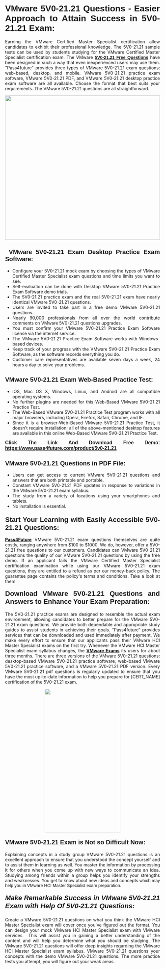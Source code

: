 <h1 style="text-align: justify;"><span style="font-family:Tahoma,Geneva,sans-serif;"><strong>VMware 5V0-21.21 Questions - Easier Approach to Attain Success in 5V0-21.21 Exam:</strong></span></h1>

<p style="text-align: justify;">Earning the VMware Certified Master Specialist certification allow candidates to exhibit their professional knowledge. The 5V0-21.21 sample tests can be used by students studying for the VMware Certified Master Specialist certification exam. The VMware <a href="https://www.pass4future.com/questions/vmware/5v0-21.21"><span style="font-family:Tahoma,Geneva,sans-serif;"><strong>5V0-21.21 Free Questions</strong></span></a> have been designed in such a way that even inexperienced users may use them. "Pass4future" provides three types of VMware 5V0-21.21 exam questions: web-based, desktop, and mobile. VMware 5V0-21.21 practice exam software, VMware 5V0-21.21 PDF, and VMware 5V0-21.21 desktop practice exam software are all available. Choose the format that best suits your requirements. The VMware 5V0-21.21 questions are all straightforward.</p>

<p style="text-align: justify;"><a href="https://www.pass4future.com/product/5v0-21.21"><img alt="" src="https://lh3.googleusercontent.com/pw/AM-JKLU5_aushiRQbaoUdVonD_1om6esFnUm_j21jdeI1V3aesz_ETcO2Y8QVj0ZamD1vJ__MzXKNoh3XzzrDTXgudBuMwEatvdphNwcixeZDIncATvFdVanIchOfqVuIJHbWkG03KYMH2pwXnb7WaAnvI3g=w1366-h490-no?authuser=0" style="width: 100%; height: 470px;" /></a></p>

<h2 style="text-align: justify;"><strong><span style="font-family:Tahoma,Geneva,sans-serif;"><span style="font-size:20px;"> VMware 5V0-21.21 Exam Desktop Practice Exam Software:</span></span></strong></h2>

<ul>
	<li style="text-align: justify;">Configure your 5V0-21.21 mock exam by choosing the types of VMware Certified Master Specialist exam questions and time limits you want to see.</li>
	<li style="text-align: justify;">Self-evaluation can be done with Desktop VMware 5V0-21.21 Practice Exam Software demo trials.</li>
	<li style="text-align: justify;">The 5V0-21.21 practice exam and the real 5V0-21.21 exam have nearly identical VMware 5V0-21.21 questions.</li>
	<li style="text-align: justify;">Users are invited to take part in a free demo VMware 5V0-21.21 questions.</li>
	<li style="text-align: justify;">Nearly 90,000 professionals from all over the world contribute comments on VMware 5V0-21.21 questions upgrades.</li>
	<li style="text-align: justify;">You must confirm your VMware 5V0-21.21 Practice Exam Software license via the internet service.</li>
	<li style="text-align: justify;">The VMware 5V0-21.21 Practice Exam Software works with Windows-based devices.</li>
	<li style="text-align: justify;">Keep track of your progress with the VMware 5V0-21.21 Practice Exam Software, as the software records everything you do.</li>
	<li style="text-align: justify;">Customer care representatives are available seven days a week, 24 hours a day to solve your problems.</li>
</ul>

<h2 style="text-align: justify;"><span style="font-family:Tahoma,Geneva,sans-serif;"><strong><span style="font-size:20px;">VMware 5V0-21.21 Exam Web-Based Practice Test:</span></strong></span></h2>

<ul>
	<li style="text-align: justify;">iOS, Mac OS X, Windows, Linux, and Android are all compatible operating systems.</li>
	<li style="text-align: justify;">No further plugins are needed for this Web-Based VMware 5V0-21.21 Practice Test.</li>
	<li style="text-align: justify;">The Web-Based VMware 5V0-21.21 Practice Test program works with all major browsers, including Opera, Firefox, Safari, Chrome, and IE.</li>
	<li style="text-align: justify;">Since it is a browser-Web-Based VMware 5V0-21.21 Practice Test, it doesn't require installation; all of the above-mentioned desktop features are available in this online Web-Based VMware 5V0-21.21 Practice Test.</li>
</ul>

<p style="text-align: justify;"><span style="font-family:Tahoma,Geneva,sans-serif;"><span style="font-size:16px;"><strong>Click The Link And Download Free Demo:</strong></span></span> <a href="https://www.pass4future.com/product/5v0-21.21"><span style="font-family:Tahoma,Geneva,sans-serif;"><span style="font-size:16px;"><strong>https://www.pass4future.com/product/5v0-21.21</strong></span></span></a></p>

<h2 style="text-align: justify;"><strong><span style="font-family:Tahoma,Geneva,sans-serif;"><span style="font-size:20px;">VMware 5V0-21.21 Questions in PDF File:</span></span></strong></h2>

<ul>
	<li style="text-align: justify;">Users can get access to current VMware 5V0-21.21 questions and answers that are both printable and portable.</li>
	<li style="text-align: justify;">Constant VMware 5V0-21.21 PDF updates in response to variations in the VMware 5V0-21.21 exam syllabus.</li>
	<li style="text-align: justify;">The study from a variety of locations using your smartphones and tablets.</li>
	<li style="text-align: justify;">No installation is essential.</li>
</ul>

<h3 style="text-align: justify;"><span style="font-family:Tahoma,Geneva,sans-serif;"><strong><span style="font-size:22px;">Start Your Learning with Easily Accessible 5V0-21.21 Questions:</span></strong></span></h3>

<p style="text-align: justify;"><strong><a href="https://www.pass4future.com/">Pass4Future</a></strong> VMware 5V0-21.21 exam questions themselves are quite costly, ranging anywhere from $100 to $1000. We do, however, offer a 5V0-21.21 free questions to our customers. Candidates can VMware 5V0-21.21 questions the quality of our VMware 5V0-21.21 questions by using the free demo. If an applicant fails the VMware Certified Master Specialist certification examination while using our VMware 5V0-21.21 exam questions, they are entitled to a refund as per our money-back policy. The guarantee page contains the policy's terms and conditions. Take a look at them.</p>

<h4 style="text-align: justify;"><strong><span style="font-family:Tahoma,Geneva,sans-serif;"><span style="font-size:22px;">Download VMware 5V0-21.21 Questions and Answers to Enhance Your Exam Preparation:</span></span></strong></h4>

<p style="text-align: justify;">The 5V0-21.21 practice exams are designed to resemble the actual exam environment, allowing candidates to better prepare for the VMware 5V0-21.21 exam questions. We provide both dependable and appropriate study guides to assist students in achieving their goals. “Pass4future” provides services that can be downloaded and used immediately after payment. We make every effort to ensure that our applicants pass their VMware HCI Master Specialist exams on the first try. Whenever the VMware HCI Master Specialist exam syllabus changes, the <strong><a href="https://www.pass4future.com/vmware">VMware Exams</a></strong> its users for about three months. There are three versions of the VMware 5V0-21.21 questions: desktop-based VMware 5V0-21.21 practice software, web-based VMware 5V0-21.21 practice software, and a VMware 5V0-21.21 PDF version. Every VMware 5V0-21.21 pdf questions is regularly updated to ensure that you have the most up-to-date information to help you prepare for [CERT_NAME] certification of the 5V0-21.21 exam.</p>

<p style="text-align: center;"><a href="https://www.pass4future.com/product/5v0-21.21"><img alt="" src="https://lh3.googleusercontent.com/pw/AM-JKLV3yUm3jiqqIo1xIsj1VJ_UeysYexQY-pRYO0rIFl3vg11QZioN-gzffpw2AfKqFynWuvoXOreWrWS0swpr4xmOSWfwII2jvatteuqrfxiWGFBSHPiZUCoi33jqeymK5dmu-0enyX6tayRCAMHw05jv=s617-no?authuser=0" style="width: 70%; height: 470px;" /></a></p>

<h4 style="text-align: justify;"><strong><span style="font-family:Tahoma,Geneva,sans-serif;"><span style="font-size:20px;">VMware 5V0-21.21 Exam is Not so Difficult Now:</span></span></strong></h4>

<p style="text-align: justify;">Explaining concepts in a study group VMware 5V0-21.21 questions is an excellent approach to ensure that you understood the concept yourself and to assist them in learning as well. You master the information by processing it for others when you come up with new ways to communicate an idea. Studying among friends within a group helps you identify your strengths and weaknesses. You get to know about new ideas and concepts <span style="font-family:Tahoma,Geneva,sans-serif;">which may help you in VMware HCI Master Specialist exam preparation.</span></p>

<h5 style="text-align: justify;"><span style="font-family:Tahoma,Geneva,sans-serif;"><span style="font-size:22px;"><strong>Make Remarkable Success in VMware 5V0-21.21 Exam with Help Of 5V0-21.21 Questions:</strong></span></span></h5>

<p style="text-align: justify;">Create a VMware 5V0-21.21 questions on what you think the VMware HCI Master Specialist exam will cover once you've figured out the format. You can design your mock VMware HCI Master Specialist exam with VMware services.  This will assist you in gaining a better understanding of the content and will help you determine what you should be studying. The VMware 5V0-21.21 questions will offer deep insights regarding the VMware HCI Master Specialist exam syllabus. VMware 5V0-21.21 questions your concepts with the demo VMware 5V0-21.21 questions. The more practice tests you attempt, you will figure out your weak areas.</p>
